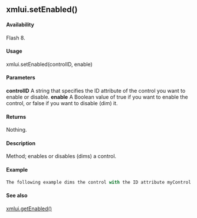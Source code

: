 ## xmlui.setEnabled()

#### Availability

Flash 8.

#### Usage

xmlui.setEnabled(controlID, enable)

#### Parameters

**controlID** A string that specifies the ID attribute of the control you want to enable or disable.
**enable** A Boolean value of true if you want to enable the control, or false if you want to disable (dim) it.

#### Returns

Nothing.

#### Description

Method; enables or disables (dims) a control.

#### Example

```javascript
The following example dims the control with the ID attribute myControl: fl.xmlui.setEnabled("myControl", false);

```
#### See also

[xmlui.getEnabled()](#!AdobeDocs/developers-animatesdk-docs/master/XMLUI_object/xmlui4.md)
